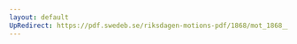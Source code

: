```yaml
---
layout: default
UpRedirect: https://pdf.swedeb.se/riksdagen-motions-pdf/1868/mot_1868__fk__00057/mot_1868__fk__00057_005.pdf
---
```


